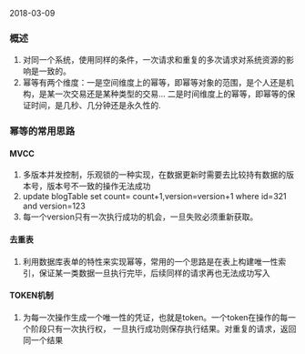 2018-03-09

### 概述
1. 对同一个系统，使用同样的条件，一次请求和重复的多次请求对系统资源的影响是一致的。
2. 幂等有两个维度：一是空间维度上的幂等，即幂等对象的范围，是个人还是机构，是某一次交易还是某种类型的交易...
二是时间维度上的幂等，即幂等的保证时间，是几秒、几分钟还是永久性的.

### 幂等的常用思路

#### MVCC
1. 多版本并发控制，乐观锁的一种实现，在数据更新时需要去比较持有数据的版本号，版本号不一致的操作无法成功
2. update blogTable set count= count+1,version=version+1 where id=321 and version=123 
3. 每一个version只有一次执行成功的机会，一旦失败必须重新获取。

#### 去重表
1. 利用数据库表单的特性来实现幂等，常用的一个思路是在表上构建唯一性索引，保证某一类数据一旦执行完毕，后续同样的请求再也无法成功写入

#### TOKEN机制
1. 为每一次操作生成一个唯一性的凭证，也就是token。一个token在操作的每一个阶段只有一次执行权，
一旦执行成功则保存执行结果。对重复的请求，返回同一个结果